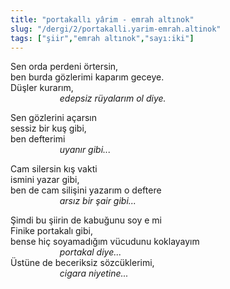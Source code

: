 ```yaml
---
title: "portakallı yârim - emrah altınok"
slug: "/dergi/2/portakalli.yarim-emrah.altinok"
tags: ["şiir","emrah altınok","sayı:iki"]
---
```


Sen orda perdeni örtersin,  
ben burda gözlerimi kaparım geceye.  
Düşler kurarım,  
                    *edepsiz rüyalarım ol diye.*

Sen gözlerini açarsın  
sessiz bir kuş gibi,  
ben defterimi  
                    *uyanır gibi...*

Cam silersin kış vakti  
ismini yazar gibi,  
ben de cam silişini yazarım o deftere  
                    *arsız bir şair gibi...*

Şimdi bu şiirin de kabuğunu soy e mi  
Finike portakalı gibi,  
bense hiç soyamadığım vücudunu koklayayım  
                    *portakal diye...*  
Üstüne de beceriksiz sözcüklerimi,  
                    *cigara niyetine...*

